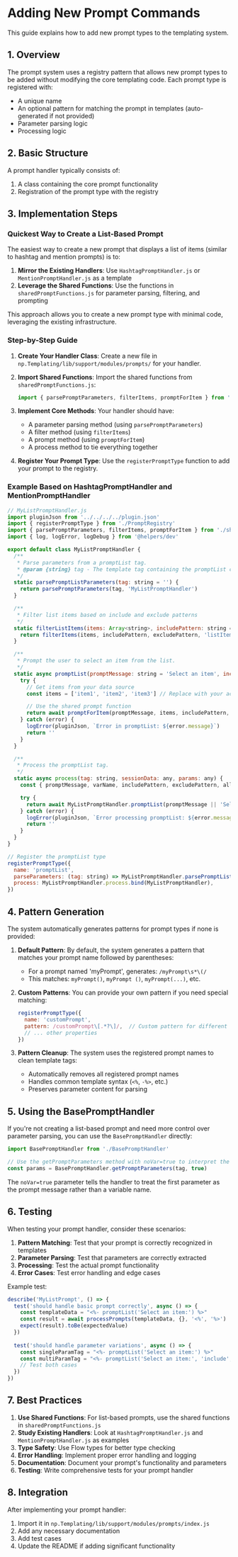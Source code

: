 # Adding New Prompt Commands

This guide explains how to add new prompt types to the templating system.

## 1. Overview

The prompt system uses a registry pattern that allows new prompt types to be added without modifying the core templating code. Each prompt type is registered with:
- A unique name
- An optional pattern for matching the prompt in templates (auto-generated if not provided)
- Parameter parsing logic
- Processing logic

## 2. Basic Structure

A prompt handler typically consists of:
1. A class containing the core prompt functionality
2. Registration of the prompt type with the registry

## 3. Implementation Steps

### Quickest Way to Create a List-Based Prompt

The easiest way to create a new prompt that displays a list of items (similar to hashtag and mention prompts) is to:

1. **Mirror the Existing Handlers**: Use `HashtagPromptHandler.js` or `MentionPromptHandler.js` as a template
2. **Leverage the Shared Functions**: Use the functions in `sharedPromptFunctions.js` for parameter parsing, filtering, and prompting

This approach allows you to create a new prompt type with minimal code, leveraging the existing infrastructure.

### Step-by-Step Guide

1. **Create Your Handler Class**: Create a new file in `np.Templating/lib/support/modules/prompts/` for your handler.

2. **Import Shared Functions**: Import the shared functions from `sharedPromptFunctions.js`:

   ```javascript
   import { parsePromptParameters, filterItems, promptForItem } from './sharedPromptFunctions'
   ```

3. **Implement Core Methods**: Your handler should have:
   - A parameter parsing method (using `parsePromptParameters`)
   - A filter method (using `filterItems`)
   - A prompt method (using `promptForItem`)
   - A process method to tie everything together

4. **Register Your Prompt Type**: Use the `registerPromptType` function to add your prompt to the registry.

### Example Based on HashtagPromptHandler and MentionPromptHandler

```javascript
// MyListPromptHandler.js
import pluginJson from '../../../../plugin.json'
import { registerPromptType } from './PromptRegistry'
import { parsePromptParameters, filterItems, promptForItem } from './sharedPromptFunctions'
import { log, logError, logDebug } from '@helpers/dev'

export default class MyListPromptHandler {
  /**
   * Parse parameters from a promptList tag.
   * @param {string} tag - The template tag containing the promptList call.
   */
  static parsePromptListParameters(tag: string = '') {
    return parsePromptParameters(tag, 'MyListPromptHandler')
  }

  /**
   * Filter list items based on include and exclude patterns
   */
  static filterListItems(items: Array<string>, includePattern: string = '', excludePattern: string = '') {
    return filterItems(items, includePattern, excludePattern, 'listItem')
  }

  /**
   * Prompt the user to select an item from the list.
   */
  static async promptList(promptMessage: string = 'Select an item', includePattern: string = '', excludePattern: string = '', allowCreate: boolean = false) {
    try {
      // Get items from your data source
      const items = ['item1', 'item2', 'item3'] // Replace with your actual items

      // Use the shared prompt function
      return await promptForItem(promptMessage, items, includePattern, excludePattern, allowCreate, 'listItem', '')
    } catch (error) {
      logError(pluginJson, `Error in promptList: ${error.message}`)
      return ''
    }
  }

  /**
   * Process the promptList tag.
   */
  static async process(tag: string, sessionData: any, params: any) {
    const { promptMessage, varName, includePattern, excludePattern, allowCreate } = params

    try {
      return await MyListPromptHandler.promptList(promptMessage || 'Select an item', includePattern, excludePattern, allowCreate)
    } catch (error) {
      logError(pluginJson, `Error processing promptList: ${error.message}`)
      return ''
    }
  }
}

// Register the promptList type
registerPromptType({
  name: 'promptList',
  parseParameters: (tag: string) => MyListPromptHandler.parsePromptListParameters(tag),
  process: MyListPromptHandler.process.bind(MyListPromptHandler),
})
```

## 4. Pattern Generation

The system automatically generates patterns for prompt types if none is provided:

1. **Default Pattern**: By default, the system generates a pattern that matches your prompt name followed by parentheses:
   - For a prompt named 'myPrompt', generates: `/myPrompt\s*\(/`
   - This matches: `myPrompt()`, `myPrompt ()`, `myPrompt(...)`, etc.

2. **Custom Patterns**: You can provide your own pattern if you need special matching:
   ```javascript
   registerPromptType({
     name: 'customPrompt',
     pattern: /customPrompt\[.*?\]/,  // Custom pattern for different syntax
     // ... other properties
   })
   ```

3. **Pattern Cleanup**: The system uses the registered prompt names to clean template tags:
   - Automatically removes all registered prompt names
   - Handles common template syntax (`<%`, `-%>`, etc.)
   - Preserves parameter content for parsing

## 5. Using the BasePromptHandler

If you're not creating a list-based prompt and need more control over parameter parsing, you can use the `BasePromptHandler` directly:

```javascript
import BasePromptHandler from './BasePromptHandler'

// Use the getPromptParameters method with noVar=true to interpret the first parameter as promptMessage
const params = BasePromptHandler.getPromptParameters(tag, true)
```

The `noVar=true` parameter tells the handler to treat the first parameter as the prompt message rather than a variable name.

## 6. Testing

When testing your prompt handler, consider these scenarios:

1. **Pattern Matching**: Test that your prompt is correctly recognized in templates
2. **Parameter Parsing**: Test that parameters are correctly extracted
3. **Processing**: Test the actual prompt functionality
4. **Error Cases**: Test error handling and edge cases

Example test:
```javascript
describe('MyListPrompt', () => {
  test('should handle basic prompt correctly', async () => {
    const templateData = "<%- promptList('Select an item:') %>"
    const result = await processPrompts(templateData, {}, '<%', '%>')
    expect(result).toBe(expectedValue)
  })
  
  test('should handle parameter variations', async () => {
    const singleParamTag = "<%- promptList('Select an item:') %>"
    const multiParamTag = "<%- promptList('Select an item:', 'include', 'exclude', 'true') %>"
    // Test both cases
  })
})
```

## 7. Best Practices

1. **Use Shared Functions**: For list-based prompts, use the shared functions in `sharedPromptFunctions.js`
2. **Study Existing Handlers**: Look at `HashtagPromptHandler.js` and `MentionPromptHandler.js` as examples
3. **Type Safety**: Use Flow types for better type checking
4. **Error Handling**: Implement proper error handling and logging
5. **Documentation**: Document your prompt's functionality and parameters
6. **Testing**: Write comprehensive tests for your prompt handler

## 8. Integration

After implementing your prompt handler:

1. Import it in `np.Templating/lib/support/modules/prompts/index.js`
2. Add any necessary documentation
3. Add test cases
4. Update the README if adding significant functionality 